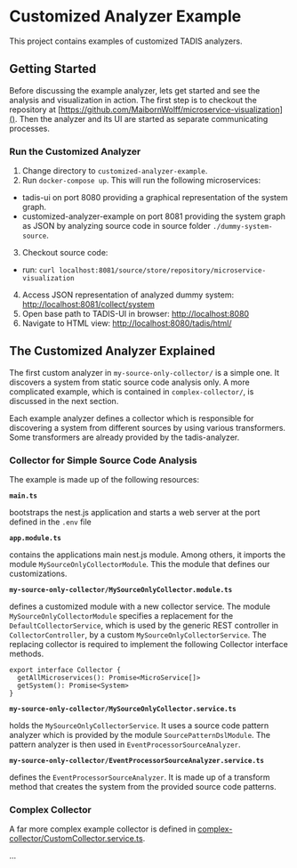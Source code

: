 # Customized Analyzer Example

This project contains examples of customized TADIS analyzers.

## Getting Started

Before discussing the example analyzer, lets get started and see the analysis and visualization in action. The first step is to checkout the repository at [https://github.com/MaibornWolff/microservice-visualization](). Then the analyzer and its UI are started as separate communicating processes.

### Run the Customized Analyzer

1. Change directory to `customized-analyzer-example`.
2. Run `docker-compose up`. This will run the following microservices:
- tadis-ui on port 8080 providing a graphical representation of the system graph.
- customized-analyzer-example on port 8081 providing the system graph as JSON by analyzing source code in source folder `./dummy-system-source`.
3. Checkout source code:
- run: `curl localhost:8081/source/store/repository/microservice-visualization`
4. Access JSON representation of analyzed dummy system: [http://localhost:8081/collect/system]()
5. Open base path to TADIS-UI in browser: [http://localhost:8080]()
6. Navigate to HTML view: [http://localhost:8080/tadis/html/]()

## The Customized Analyzer Explained

The first custom analyzer in `my-source-only-collector/` is a simple one. It discovers a system from static source code analysis only. A more complicated example, which is contained in `complex-collector/`, is discussed in the next section.

Each example analyzer defines a collector which is responsible for discovering a system from different sources by using various transformers. Some transformers are already provided by the tadis-analyzer.

### Collector for Simple Source Code Analysis

The example is made up of the following resources:

**`main.ts`**

bootstraps the nest.js application and starts a web server at the port defined in the `.env` file

**`app.module.ts`**

contains the applications main nest.js module. Among others, it imports the module `MySourceOnlyCollectorModule`. This the module that defines our customizations.

**`my-source-only-collector/MySourceOnlyCollector.module.ts`**

defines a customized module with a new collector service. The module `MySourceOnlyCollectorModule` specifies a replacement for the `DefaultCollectorService`, which is used by the generic REST controller in `CollectorController`, by a custom `MySourceOnlyCollectorService`. The replacing collector is required to implement the following Collector interface methods.

```
export interface Collector {
  getAllMicroservices(): Promise<MicroService[]>
  getSystem(): Promise<System>
}
```

**`my-source-only-collector/MySourceOnlyCollector.service.ts`**

holds the `MySourceOnlyCollectorService`. It uses a source code pattern analyzer which is provided by the module `SourcePatternDslModule`. The pattern analyzer is then used in `EventProcessorSourceAnalyzer`. 

**`my-source-only-collector/EventProcessorSourceAnalyzer.service.ts`**

defines the `EventProcessorSourceAnalyzer`. It is made up of a transform method that creates the system from the provided source code patterns.

### Complex Collector

A far more complex example collector is defined in [complex-collector/CustomCollector.service.ts](./src/complex-collector/CustomCollector.service.ts).

...